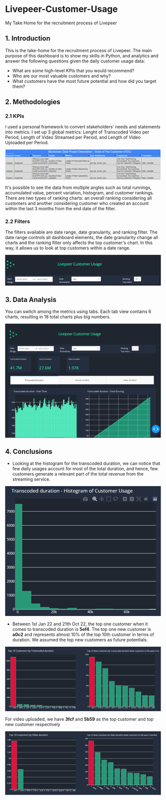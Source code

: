 # Livepeer-Customer-Usage
 My Take Home for the recruitment process of Livepeer

## 1. Introduction

This is the take-home for the recruitment process of Livepeer. The main purpose of this dashboard is to show my skills in Python, and analytics and answer the following questions 
given the daily customer usage data:

* What are some high-level KPIs that you would recommend?
* Who are our most valuable customers and why?
* What customers have the most future potential and how did you target them?

## 2. Methodologies

### 2.1 KPIs

I used a personal framework to convert stakeholders' needs and statements into metrics. I set up 3  global metrics: Lenght of Transcoded Video per Period,  Length of Video Streamed per Period, and Length of Video Uploaded per Period.

![screenshot](screenshots/voc.PNG)

It's possible to see the data from multiple angles such as total runnings, accumulated value, percent variation, histogram, and customer rankings.
There are two types of ranking charts: an overall ranking considering all customers and another considering customer who created an account within the last 3 months from the end date of the filter. 

### 2.2 Filters

The filters available are date range, date granularity, and ranking filter. The date range controls all dashboard elements, the date granularity change all charts and the ranking filter only affects the top customer's chart. In this way, it allows us to look at top customers within a date range.	

![screenshot](screenshots/filter.PNG)

## 3. Data Analysis

You can switch among the metrics using tabs. Each tab view contains 6 charts,  resulting in 18 total charts plus big numbers.

![screenshot](screenshots/dash_img.PNG)

## 4. Conclusions

* Looking at the histogram for the transcoded duration, we can notice that few daily usages account for most of the total duration, and hence, few customers generate a relevant part of the total revenue from the streaming service.

![screenshot](screenshots/hist.PNG)

* Between 1st Jan 22 and 21th Oct 22, the top one customer when it comes to transcoded duration is **5ef4**. The top one new customer is **a0c2** and represents almost 10% of the top 10th customer in terms of duration. We assumed the top new customers as future potentials.

![screenshot](screenshots/top_trans.PNG)

For video uploaded, we have **3fcf** and **5b59** as the top customer and top new customer respectively

![screenshot](screenshots/top_video.PNG)

